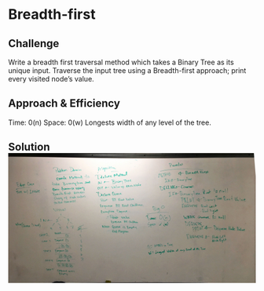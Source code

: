 # Breadth-first

## Challenge
Write a breadth first traversal method which takes a Binary Tree as its unique input. Traverse the input tree using a Breadth-first approach; print every visited node’s value.

## Approach & Efficiency
Time: 0(n) 
Space: 0(w) Longests width of any level of the tree.

## Solution![](Assets/breadth.jpeg)
